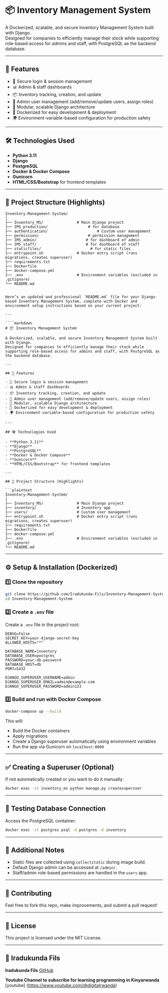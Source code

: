 # 📦 Inventory Management System

A Dockerized, scalable, and secure Inventory Management System built with Django.  
Designed for companies to efficiently manage their stock while supporting role-based access for admins and staff, with PostgreSQL as the backend database.

---

## 🚀 Features

- 🔐 Secure login & session management
- 📊 Admin & staff dashboards
- 📦 Inventory tracking, creation, and update
- 👤 Admin user management (add/remove/update users, assign roles)
- 🧩 Modular, scalable Django architecture
- 🐳 Dockerized for easy development & deployment
- 🌍 Environment-variable-based configuration for production safety

---

## 🛠 Technologies Used

- **Python 3.11**
- **Django**
- **PostgreSQL**
- **Docker & Docker Compose**
- **Gunicorn**
- **HTML/CSS/Bootstrap** for frontend templates

---

## 📁 Project Structure (Highlights)

```plaintext
Inventory-Management-System/
│
├── Inventory_MS/               # Main Django project
├── IMS_production/                  # for database
├── authentication/                      # Custom user management
├── permission/                      # permission management
├── IMS_admin/                      # for dashboard of admin
├── IMS_staff/                      # for dashboard of staff
├── staticfiles/                      # for static files
├── entrypoint.sh               # Docker entry script (runs migrations, creates superuser)
├── requirements.txt
├── Dockerfile
├── docker-compose.yml
├── .env                        # Environment variables (excluded in .gitignore)
└── README.md


Here’s an updated and professional `README.md` file for your Django-based Inventory Management System, complete with Docker and environment setup instructions based on your current project:

---

````markdown
# 📦 Inventory Management System

A Dockerized, scalable, and secure Inventory Management System built with Django.  
Designed for companies to efficiently manage their stock while supporting role-based access for admins and staff, with PostgreSQL as the backend database.

---

## 🚀 Features

- 🔐 Secure login & session management
- 📊 Admin & staff dashboards
- 📦 Inventory tracking, creation, and update
- 👤 Admin user management (add/remove/update users, assign roles)
- 🧩 Modular, scalable Django architecture
- 🐳 Dockerized for easy development & deployment
- 🌍 Environment-variable-based configuration for production safety

---

## 🛠 Technologies Used

- **Python 3.11**
- **Django**
- **PostgreSQL**
- **Docker & Docker Compose**
- **Gunicorn**
- **HTML/CSS/Bootstrap** for frontend templates

---

## 📁 Project Structure (Highlights)

```plaintext
Inventory-Management-System/
│
├── Inventory_MS/               # Main Django project
├── inventory/                  # Inventory app
├── users/                      # Custom user management
├── entrypoint.sh               # Docker entry script (runs migrations, creates superuser)
├── requirements.txt
├── Dockerfile
├── docker-compose.yml
├── .env                        # Environment variables (excluded in .gitignore)
└── README.md
````

---

## ⚙️ Setup & Installation (Dockerized)

### 1️⃣ Clone the repository

```bash
git clone https://github.com/Iradukunda-Fils/Inventory-Management-System.git
cd Inventory-Management-System
```

### 2️⃣ Create a `.env` file

Create a `.env` file in the project root:

```env
DEBUG=False
SECRET_KEY=your-django-secret-key
ALLOWED_HOSTS="*"

DATABASE_NAME=inventory
DATABASE_USER=postgres
PASSWORD=your-db-password
DATABASE_HOST=db
PORT=5432

DJANGO_SUPERUSER_USERNAME=admin
DJANGO_SUPERUSER_EMAIL=admin@example.com
DJANGO_SUPERUSER_PASSWORD=admin123
```

### 3️⃣ Build and run with Docker Compose

```bash
docker-compose up --build
```

This will:

* Build the Docker containers
* Apply migrations
* Create a Django superuser automatically using environment variables
* Run the app via Gunicorn on `localhost:8000`

---

## ✅ Creating a Superuser (Optional)

If not automatically created or you want to do it manually:

```bash
docker exec -it inventory_ms python manage.py createsuperuser
```

---

## 🧪 Testing Database Connection

Access the PostgreSQL container:

```bash
docker exec -it postgres psql -U postgres -d inventory
```

---

## 📎 Additional Notes

* Static files are collected using `collectstatic` during image build.
* Default Django admin can be accessed at `/admin/`.
* Staff/admin role-based permissions are handled in the `users` app.

---

## 🙌 Contributing

Feel free to fork this repo, make improvements, and submit a pull request!

---

## 📄 License

This project is licensed under the MIT License.

---

## 👤 Iradukunda Fils

**Iradukunda Fils**
[GitHub](https://github.com/Iradukunda-Fils)

**Youtube Channel to subscribe for learning programming in Kinyarwanda**
[youtube] (https://www.youtube.com/@digitalrwanda)

